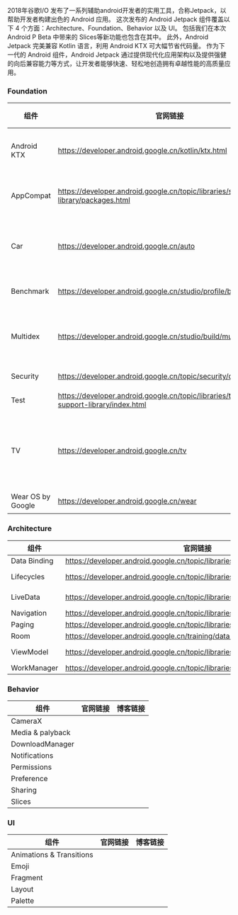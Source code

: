 2018年谷歌I/O 发布了一系列辅助android开发者的实用工具，合称Jetpack，以帮助开发者构建出色的 Android 应用。
这次发布的 Android Jetpack 组件覆盖以下 4 个方面：Architecture、Foundation、Behavior 以及 UI。
包括我们在本次 Android P Beta 中带来的 Slices等新功能也包含在其中。
此外，Android Jetpack 完美兼容 Kotlin 语言，利用 Android KTX 可大幅节省代码量。
作为下一代的 Android 组件，Android Jetpack 通过提供现代化应用架构以及提供强健的向后兼容能力等方式，让开发者能够快速、轻松地创造拥有卓越性能的高质量应用。

### Foundation

| 组件 |  官网链接    |  博客链接    |
| ---- | ---- | ---- |
|  Android KTX    |  https://developer.android.google.cn/kotlin/ktx.html    | 还没上kotlin，等等再说 |
|  AppCompat    | https://developer.android.google.cn/topic/libraries/support-library/packages.html | 一些新的支持库，等等再说 |
|  Car    | https://developer.android.google.cn/auto | 用不着，这个应该不会更新了 |
| Benchmark| https://developer.android.google.cn/studio/profile/benchmark.html |没怎么研究，等等吧|
| Multidex |https://developer.android.google.cn/studio/build/multidex.html|看官网链接就好，没啥好说的|
|Security|https://developer.android.google.cn/topic/security/data|看官网吧|
|Test|https://developer.android.google.cn/topic/libraries/testing-support-library/index.html|接着看官网|
|TV|https://developer.android.google.cn/tv|这个写的话，可能会出一系列博客，等等吧|
|Wear OS by Google|https://developer.android.google.cn/wear|这个没涉及|

### Architecture

| 组件 |  官网链接    |  博客链接    |
| ---- | ---- | ---- |
| Data Binding | https://developer.android.google.cn/topic/libraries/data-binding/ |      |
| Lifecycles | https://developer.android.google.cn/topic/libraries/architecture/lifecycle | https://blog.huangyuanlove.com/2019/05/28/JetPack-LiveData-ViewModel-LifeCycle/ |
| LiveData | https://developer.android.google.cn/topic/libraries/architecture/livedata | https://blog.huangyuanlove.com/2019/05/28/JetPack-LiveData-ViewModel-LifeCycle/ |
| Navigation | https://developer.android.google.cn/topic/libraries/architecture/navigation.html |      |
| Paging | https://developer.android.google.cn/topic/libraries/architecture/paging/ |      |
| Room | https://developer.android.google.cn/training/data-storage/room/index.html |  |
| ViewModel | https://developer.android.google.cn/topic/libraries/architecture/viewmodel | https://blog.huangyuanlove.com/2019/05/28/JetPack-LiveData-ViewModel-LifeCycle/ |
| WorkManager | https://developer.android.google.cn/topic/libraries/architecture/workmanager |      |

### Behavior

| 组件 |  官网链接    |  博客链接    |
| ---- | ---- | ---- |
| CameraX |      |      |
| Media & palyback |      |      |
| DownloadManager |      |      |
| Notifications |      |      |
| Permissions |      |      |
| Preference |      |      |
| Sharing |      |      |
| Slices |      |      |

### UI

| 组件 |  官网链接    |  博客链接    |
| ---- | ---- | ---- |
| Animations & Transitions |      |      |
| Emoji |      |      |
| Fragment |      |      |
| Layout |      |      |
| Palette |      |      |

